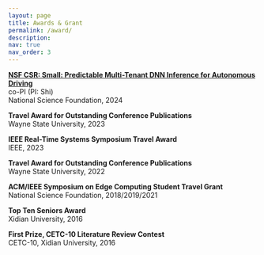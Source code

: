 ```yaml
---
layout: page
title: Awards & Grant
permalink: /award/
description: 
nav: true
nav_order: 3
---
```


**[NSF CSR: Small: Predictable Multi-Tenant DNN Inference for Autonomous Driving](https://www.nsf.gov/awardsearch/showAward?AWD_ID=2343601&HistoricalAwards=false)**\
co-PI (PI: Shi)\
National Science Foundation, 2024

**Travel Award for Outstanding Conference Publications**\
Wayne State University, 2023

**IEEE Real-Time Systems Symposium Travel Award**\
IEEE, 2023

**Travel Award for Outstanding Conference Publications**\
Wayne State University, 2022

**ACM/IEEE Symposium on Edge Computing Student Travel Grant**\
National Science Foundation, 2018/2019/2021

**Top Ten Seniors Award**\
Xidian University, 2016

**First Prize, CETC-10 Literature Review Contest**\
CETC-10, Xidian University, 2016